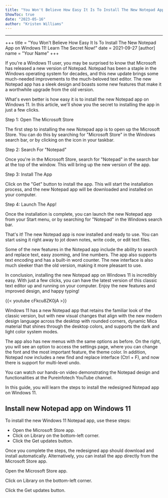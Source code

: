 ```yaml
---
title: "You Won't Believe How Easy It Is To Install The New Notepad App on Windows 11! Learn The Secret Now!"
ShowToc: true 
date: "2023-05-16"
author: "Kristen Williams"
---
```

*****
+++
title = "You Won't Believe How Easy It Is To Install The New Notepad App on Windows 11! Learn The Secret Now!"
date = 2021-09-27
[author]
name = "Your Name"
+++

If you're a Windows 11 user, you may be surprised to know that Microsoft has released a new version of Notepad. Notepad has been a staple in the Windows operating system for decades, and this new update brings some much-needed improvements to the much-beloved text editor. The new Notepad app has a sleek design and boasts some new features that make it a worthwhile upgrade from the old version.

What's even better is how easy it is to install the new Notepad app on Windows 11. In this article, we'll show you the secret to installing the app in just a few clicks.

Step 1: Open The Microsoft Store

The first step to installing the new Notepad app is to open up the Microsoft Store. You can do this by searching for "Microsoft Store" in the Windows search bar, or by clicking on the icon in your taskbar.

Step 2: Search For "Notepad"

Once you're in the Microsoft Store, search for "Notepad" in the search bar at the top of the window. This will bring up the new version of the app.

Step 3: Install The App

Click on the "Get" button to install the app. This will start the installation process, and the new Notepad app will be downloaded and installed on your computer.

Step 4: Launch The App!

Once the installation is complete, you can launch the new Notepad app from your Start menu, or by searching for "Notepad" in the Windows search bar.

That's it! The new Notepad app is now installed and ready to use. You can start using it right away to jot down notes, write code, or edit text files.

Some of the new features in the Notepad app include the ability to search and replace text, easy zooming, and line numbers. The app also supports text encoding and has a built-in word counter. The new interface is also much sleeker than the old version, making it more pleasant to use.

In conclusion, installing the new Notepad app on Windows 11 is incredibly easy. With just a few clicks, you can have the latest version of this classic text editor up and running on your computer. Enjoy the new features and improved design, and happy typing!

{{< youtube cFkcu8ZK0jA >}} 



Windows 11 has a new Notepad app that retains the familiar look of the classic version, but with new visual changes that align with the new modern design language across the desktop with rounded corners, dynamic Mica material that shines through the desktop colors, and supports the dark and light color system modes.
 
The app also has new menus with the same options as before. On the right, you will see an option to access the settings page, where you can change the font and the most important feature, the theme color. In addition, Notepad now includes a new find and replace interface (Ctrl + F), and now there is support for multi-level undo.
 
You can watch our hands-on video demonstrating the Notepad design and functionalities at the Pureinfotech YouTube channel.
 
In this guide, you will learn the steps to install the redesigned Notepad app on Windows 11.
 
## Install new Notepad app on Windows 11
 
To install the new Windows 11 Notepad app, use these steps:
 
- Open the Microsoft Store app.
 - Click on Library on the bottom-left corner.
 - Click the Get updates button.

 
Once you complete the steps, the redesigned app should download and install automatically. Alternatively, you can install the app directly from the Microsoft Store app.
 
Open the Microsoft Store app.
 
Click on Library on the bottom-left corner.
 
Click the Get updates button.
 





